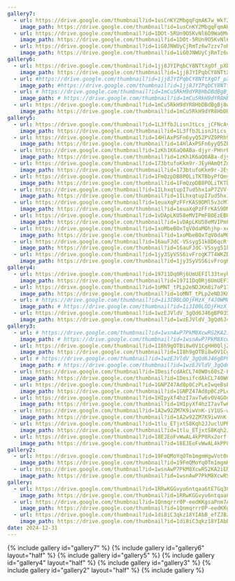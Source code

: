 ```yaml
---
gallery7:
  - url: https://drive.google.com/thumbnail?id=1usCnKY2MbgqFqmAK7w_Wkf2GEpAqdmI6&sz=w1000
    image_path: https://drive.google.com/thumbnail?id=1usCnKY2MbgqFqmAK7w_Wkf2GEpAqdmI6&sz=w1000
  - url: https://drive.google.com/thumbnail?id=1DOt-5RUn9O5KvNl6O9Wa0MuSbev5AkmE&sz=w1000
    image_path: https://drive.google.com/thumbnail?id=1DOt-5RUn9O5KvNl6O9Wa0MuSbev5AkmE&sz=w1000
  - url: https://drive.google.com/thumbnail?id=1iG0JNWUyCjRmTz6w7zzv7oRbC-v7uVqh&sz=w1000
    image_path: https://drive.google.com/thumbnail?id=1iG0JNWUyCjRmTz6w7zzv7oRbC-v7uVqh&sz=w1000
gallery6:
  - url: https://drive.google.com/thumbnail?id=1jj8JYIPqbCY8NTtXgOf_pXbNlHycnSBH&sz=w1000
    image_path: https://drive.google.com/thumbnail?id=1jj8JYIPqbCY8NTtXgOf_pXbNlHycnSBH&sz=w1000
  - url: #https://drive.google.com/thumbnail?id=1jj8JYIPqbCY8NTtXgOf_pXbNlHycnSBH&sz=w1000
    image_path: #https://drive.google.com/thumbnail?id=1jj8JYIPqbCY8NTtXgOf_pXbNlHycnSBH&sz=w1000
  - url: # https://drive.google.com/thumbnail?id=1mCu5RkH9dYR8HbDBdBgBj8w_GQHrd0qK&sz=w1000
    image_path: # https://drive.google.com/thumbnail?id=1mCu5RkH9dYR8HbDBdBgBj8w_GQHrd0qK&sz=w1000
  - url: https://drive.google.com/thumbnail?id=1mCu5RkH9dYR8HbDBdBgBj8w_GQHrd0qK&sz=w1000
    image_path: https://drive.google.com/thumbnail?id=1mCu5RkH9dYR8HbDBdBgBj8w_GQHrd0qK&sz=w1000
gallery5:
  - url: https://drive.google.com/thumbnail?id=1L3ffbJLisnJtLcs_jCFNcAvd0MZ5TcM-&sz=w1000
    image_path: https://drive.google.com/thumbnail?id=1L3ffbJLisnJtLcs_jCFNcAvd0MZ5TcM-&sz=w1000
  - url: https://drive.google.com/thumbnail?id=14HlAxPSFn6yyQ5ZPVZ9PRh9UjPW9B01J&sz=w1000
    image_path: https://drive.google.com/thumbnail?id=14HlAxPSFn6yyQ5ZPVZ9PRh9UjPW9B01J&sz=w1000
  - url: https://drive.google.com/thumbnail?id=1zKh1K6aQ0ABa-djyr-PHnrEGJEDXjhEY&sz=w1000
    image_path: https://drive.google.com/thumbnail?id=1zKh1K6aQ0ABa-djyr-PHnrEGJEDXjhEY&sz=w1000
  - url: https://drive.google.com/thumbnail?id=173btufoKkm9r-JEyHAmQtZqrWXHZz8zV&sz=w1000
    image_path: https://drive.google.com/thumbnail?id=173btufoKkm9r-JEyHAmQtZqrWXHZz8zV&sz=w1000
  - url: https://drive.google.com/thumbnail?id=1FmQzpDB8POLiTKTBbyPfQmyjzVGUvm86&sz=w1000
    image_path: https://drive.google.com/thumbnail?id=1FmQzpDB8POLiTKTBbyPfQmyjzVGUvm86&sz=w1000
  - url: https://drive.google.com/thumbnail?id=1ILhxqtupI7ud5hx1aP7ZVV-dSzdWXRpK&sz=w1000
    image_path: https://drive.google.com/thumbnail?id=1ILhxqtupI7ud5hx1aP7ZVV-dSzdWXRpK&sz=w1000
  - url: https://drive.google.com/thumbnail?id=1euaXqPzFFrKAS9DMl5v3cM7FdJf4q6L2&sz=w1000
    image_path: https://drive.google.com/thumbnail?id=1euaXqPzFFrKAS9DMl5v3cM7FdJf4q6L2&sz=w1000
  - url: https://drive.google.com/thumbnail?id=1vDApLKU58eMVIPmFBOEzEBUY3Z5kmBc_&sz=w1000
    image_path: https://drive.google.com/thumbnail?id=1vDApLKU58eMVIPmFBOEzEBUY3Z5kmBc_&sz=w1000
  - url: https://drive.google.com/thumbnail?id=1xoMbeBOxTqV0daMOhjhp-xeUGBjD33nQ&sz=w1000
    image_path: https://drive.google.com/thumbnail?id=1xoMbeBOxTqV0daMOhjhp-xeUGBjD33nQ&sz=w1000
  - url: https://drive.google.com/thumbnail?id=16auFJdC-VSsyg51k8D6qcRfh7CteDa_G&sz=w1000
    image_path: https://drive.google.com/thumbnail?id=16auFJdC-VSsyg51k8D6qcRfh7CteDa_G&sz=w1000
  - url: https://drive.google.com/thumbnail?id=1jy3SyVSS6ivFrogK7T4WKZDE5sSYlunO&sz=w1000
    image_path: https://drive.google.com/thumbnail?id=1jy3SyVSS6ivFrogK7T4WKZDE5sSYlunO&sz=w1000
gallery4:
  - url: https://drive.google.com/thumbnail?id=19711Dq0Rj6UmUEFIl33teyhzpO54uCda&sz=w1000
    image_path: https://drive.google.com/thumbnail?id=19711Dq0Rj6UmUEFIl33teyhzpO54uCda&sz=w1000
  - url: https://drive.google.com/thumbnail?id=1oMNT_tPLp2eNDJKm8i7oP17Ihk8JqZ-J&sz=w1000
    image_path: https://drive.google.com/thumbnail?id=1oMNT_tPLp2eNDJKm8i7oP17Ihk8JqZ-J&sz=w1000
  - url: # https://drive.google.com/thumbnail?id=1i3I00LODjFHzX_f4J0WMGgeJuaa_X9ah&sz=w1000
    image_path: # https://drive.google.com/thumbnail?id=1i3I00LODjFHzX_f4J0WMGgeJuaa_X9ah&sz=w1000
  - url: https://drive.google.com/thumbnail?id=1wzEJVldV_3gQd6J46gBP035FV6YFnbW5&sz=w1000
    image_path: https://drive.google.com/thumbnail?id=1wzEJVldV_3gQd6J46gBP035FV6YFnbW5&sz=w1000
gallery3:
  - url: # https://drive.google.com/thumbnail?id=1wsnAwP7PkM8XcwRS2KA2iERTas0ULMzm&sz=w1000
    image_path: # https://drive.google.com/thumbnail?id=1wsnAwP7PkM8XcwRS2KA2iERTas0ULMzm&sz=w1000
  - url: https://drive.google.com/thumbnail?id=1I8h9gOTBi8w0V1CgHH0QljZ-rP6Y1A7k&sz=w1000
    image_path: https://drive.google.com/thumbnail?id=1I8h9gOTBi8w0V1CgHH0QljZ-rP6Y1A7k&sz=w1000
  - url: # https://drive.google.com/thumbnail?id=1wzEJVldV_3gQd6J46gBP035FV6YFnbW5&sz=w1000
    image_path: # https://drive.google.com/thumbnail?id=1wzEJVldV_3gQd6J46gBP035FV6YFnbW5&sz=w1000
  - url: https://drive.google.com/thumbnail?id=1DesifcdAkCL740W0s60sZ-EAVoC7ZXsh&sz=w1000
    image_path: https://drive.google.com/thumbnail?id=1DesifcdAkCL740W0s60sZ-EAVoC7ZXsh&sz=w1000
  - url: https://drive.google.com/thumbnail?id=1GNPZ47Ad8p0CzPLeIwqeBsE3q2WuGzQm&sz=w1000
    image_path: https://drive.google.com/thumbnail?id=1GNPZ47Ad8p0CzPLeIwqeBsE3q2WuGzQm&sz=w1000
  - url: https://drive.google.com/thumbnail?id=1HIpyXf4hzI7avTw6vOV4GOoSn_u_dWvq&sz=w1000
    image_path: https://drive.google.com/thumbnail?id=1HIpyXf4hzI7avTw6vOV4GOoSn_u_dWvq&sz=w1000
  - url: https://drive.google.com/thumbnail?id=1A2w92ZM7K9iwVnK-iV1US-wqm4-i5sPz&sz=w1000
    image_path: https://drive.google.com/thumbnail?id=1A2w92ZM7K9iwVnK-iV1US-wqm4-i5sPz&sz=w1000
  - url: https://drive.google.com/thumbnail?id=1tlu_ETjxtS8Kqh2JJuclUPR-Ej3Mef3L&sz=w1000
    image_path: https://drive.google.com/thumbnail?id=1tlu_ETjxtS8Kqh2JJuclUPR-Ej3Mef3L&sz=w1000
  - url: https://drive.google.com/thumbnail?id=18EJEoFvWwAL4kPP8Rx2orf-Kh566eNfW&sz=w1000
    image_path: https://drive.google.com/thumbnail?id=18EJEoFvWwAL4kPP8Rx2orf-Kh566eNfW&sz=w1000
gallery2:
  - url: https://drive.google.com/thumbnail?id=19FmQMoYqOTm1mgmHgwVot0npwIKN3YbO&sz=w1000
    image_path: https://drive.google.com/thumbnail?id=19FmQMoYqOTm1mgmHgwVot0npwIKN3YbO&sz=w1000
  - url: https://drive.google.com/thumbnail?id=1wsnAwP7PkM8XcwRS2KA2iERTas0ULMzm&sz=w1000
    image_path: https://drive.google.com/thumbnail?id=1wsnAwP7PkM8XcwRS2KA2iERTas0ULMzm&sz=w1000
gallery:
  - url: https://drive.google.com/thumbnail?id=1RRwKGGvyu6ntqaa6tE7Gq38qdjaITAPZ&sz=w1000
    image_path: https://drive.google.com/thumbnail?id=1RRwKGGvyu6ntqaa6tE7Gq38qdjaITAPZ&sz=w1000
  - url: https://drive.google.com/thumbnail?id=1Qnmqrrr0P-eedKKgsaPnm7AzOqK_tmo0&sz=w1000
    image_path: https://drive.google.com/thumbnail?id=1Qnmqrrr0P-eedKKgsaPnm7AzOqK_tmo0&sz=w1000
  - url: https://drive.google.com/thumbnail?id=1di8iC3qkz18YIAbB_efZJBzok0StG7jC&sz=w1000
    image_path: https://drive.google.com/thumbnail?id=1di8iC3qkz18YIAbB_efZJBzok0StG7jC&sz=w1000
date: 2024-12-31
---
```


{% include gallery id="gallery7" %}
{% include gallery id="gallery6" layout="half" %}
{% include gallery id="gallery5" %}
{% include gallery id="gallery4" layout="half" %}
{% include gallery id="gallery3" %}
{% include gallery id="gallery2" layout="half" %}
{% include gallery %}